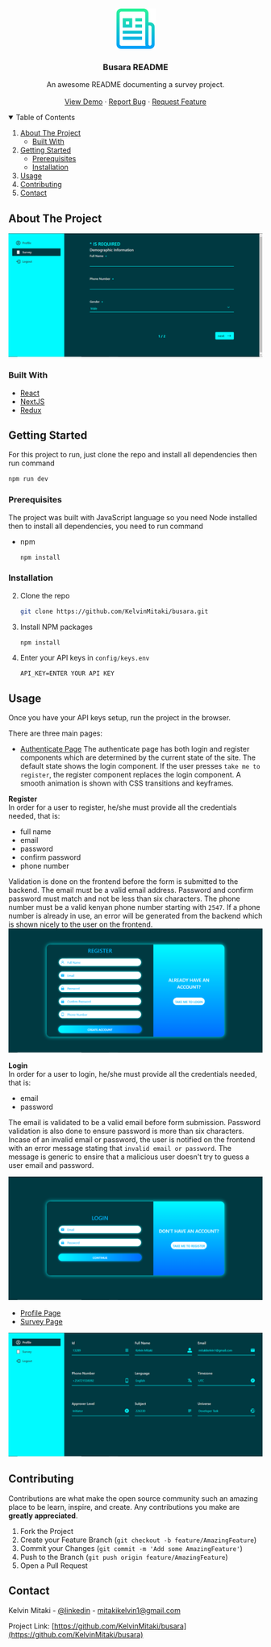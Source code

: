 <br />
<p align="center">
  <a href="https://github.com/KelvinMitaki/busara">
    <img src="images/logo.png" alt="Logo" width="80" height="80">
  </a>

  <h3 align="center">Busara README</h3>

  <p align="center">
    An awesome README documenting a survey project.
    <br />
    <br />
    <a href="https://busara.vercel.app">View Demo</a>
    ·
    <a href="https://github.com/KelvinMitaki/busara/issues">Report Bug</a>
    ·
    <a href="https://github.com/KelvinMitaki/busara/issues">Request Feature</a>
  </p>
</p>

<details open="open">
  <summary>Table of Contents</summary>
  <ol>
    <li>
      <a href="#about-the-project">About The Project</a>
      <ul>
        <li><a href="#built-with">Built With</a></li>
      </ul>
    </li>
    <li>
      <a href="#getting-started">Getting Started</a>
      <ul>
        <li><a href="#prerequisites">Prerequisites</a></li>
        <li><a href="#installation">Installation</a></li>
      </ul>
    </li>
    <li><a href="#usage">Usage</a></li>
    <li><a href="#contributing">Contributing</a></li>
    <li><a href="#contact">Contact</a></li>
  </ol>
</details>

## About The Project

<!--
[![busara screenshot][busara screenshot]](<https://e-commerce-gig.s3.eu-west-2.amazonaws.com/Screenshot+(86).png>) -->
 <a href="https://e-commerce-gig.s3.eu-west-2.amazonaws.com/5efd9987b53dfa39cc27bae9/Screenshot+(99).png">
    <img src="images/1.png" alt="PROJECT_IMAGE">
  </a>

### Built With

- [React](https://reactjs.org/docs/getting-started.html)
- [NextJS](https://nextjs.org/docs/getting-started)
- [Redux](https://redux.js.org/introduction/getting-started)

## Getting Started

For this project to run, just clone the repo and install all dependencies then run command

```sh
npm run dev
```

### Prerequisites

The project was built with JavaScript language so you need Node installed then to install all dependencies, you need to run command

- npm
  ```sh
  npm install
  ```

### Installation

2. Clone the repo
   ```sh
   git clone https://github.com/KelvinMitaki/busara.git
   ```
3. Install NPM packages
   ```sh
   npm install
   ```
4. Enter your API keys in `config/keys.env`
   ```env
   API_KEY=ENTER YOUR API KEY
   ```

## Usage

Once you have your API keys setup, run the project in the browser.

<!-- Register and Login to the site. The site is all about collection on survey data. Fill in all the required fields in the form then submit it. You can also view your profile with the registered information as shown in the image below. -->

There are three main pages:

- [Authenticate Page](https://busara.vercel.app/authenticate)
  The authenticate page has both login and register components which are determined by the current state of the site. The default state shows the login component. If the user presses `take me to register`, the register component replaces the login component. A smooth animation is shown with CSS transitions and keyframes.

**Register**
<br/>
In order for a user to register, he/she must provide all the credentials needed, that is:

- full name
- email
- password
- confirm password
- phone number

Validation is done on the frontend before the form is submitted to the backend. The email must be a valid email address. Password and confirm password must match and not be less than six characters. The phone number must be a valid kenyan phone number starting with `2547`. If a phone number is already in use, an error will be generated from the backend which is shown nicely to the user on the frontend.
<br/>
<a href="https://e-commerce-gig.s3.eu-west-2.amazonaws.com/5efd9987b53dfa39cc27bae9/Screenshot+(102).png">
<img src="images/3.png" alt="PROJECT_IMAGE">
</a>

**Login**
<br/>
In order for a user to login, he/she must provide all the credentials needed, that is:

- email
- password

The email is validated to be a valid email before form submission. Password validation is also done to ensure password is more than six characters. Incase of an invalid email or password, the user is notified on the frontend with an error message stating that `invalid email or password`. The message is generic to ensire that a malicious user doesn't try to guess a user email and password.

<a href="https://e-commerce-gig.s3.eu-west-2.amazonaws.com/5efd9987b53dfa39cc27bae9/Screenshot+(103).png">
<img src="images/4.png" alt="PROJECT_IMAGE">
</a>

- [Profile Page](https://busara.vercel.app/profile)
- [Survey Page](https://busara.vercel.app)

<!-- [![profile page screenshot][profile page screenshot]](<https://e-commerce-gig.s3.eu-west-2.amazonaws.com/Screenshot+(92).png>) -->
 <a href="https://e-commerce-gig.s3.eu-west-2.amazonaws.com/5efd9987b53dfa39cc27bae9/Screenshot+(97).png">
    <img src="images/2.png" alt="PROJECT_IMAGE">
  </a>

## Contributing

Contributions are what make the open source community such an amazing place to be learn, inspire, and create. Any contributions you make are **greatly appreciated**.

1. Fork the Project
2. Create your Feature Branch (`git checkout -b feature/AmazingFeature`)
3. Commit your Changes (`git commit -m 'Add some AmazingFeature'`)
4. Push to the Branch (`git push origin feature/AmazingFeature`)
5. Open a Pull Request

## Contact

Kelvin Mitaki - [@linkedin](https://www.linkedin.com/in/kelvinmitaki) - mitakikelvin1@gmail.com

Project Link: [https://github.com/KelvinMitaki/busara](https://github.com/KelvinMitaki/busara)
